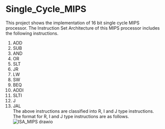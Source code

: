 # Single_Cycle_MIPS
This project shows the implementation of 16 bit single cycle MIPS processor. The Instruction Set Architecture of this MIPS processor includes the following instructions.
1) ADD
2) SUB
3) AND
4) OR
5) SLT
6) JR
7) LW
8) SW
9) BEQ
10) ADDI
11) SLTI
12) J
13) JAL
<br> The above instructions are classified into R, I and J type instructions. The format for R, I and J type instructions are as follows.
![ISA_MIPS drawio](https://github.com/Manikanata-IITB/Single_Cycle_MIPS/assets/138108630/1b3175e6-5843-4bd3-b49c-346820c95b8a)

